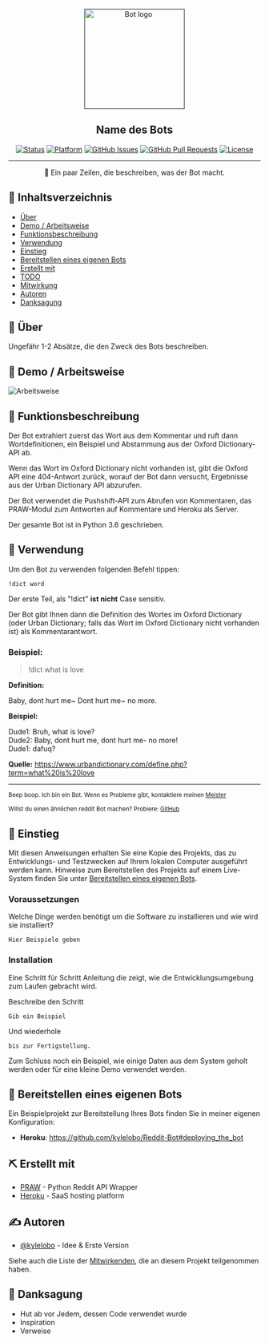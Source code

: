 <p align="center">
  <a href="" rel="noopener">
 <img width=200px height=200px src="https://i.imgur.com/FxL5qM0.jpg" alt="Bot logo"></a>
</p>

<h2 align="center">Name des Bots</h2>

<div align="center">

  [![Status](https://img.shields.io/badge/status-active-success.svg)]()
  [![Platform](https://img.shields.io/badge/platform-reddit-orange.svg)](https://www.reddit.com/user/Wordbook_Bot)
  [![GitHub Issues](https://img.shields.io/github/issues/kylelobo/The-Documentation-Compendium.svg)](https://github.com/kylelobo/The-Documentation-Compendium/issues)
  [![GitHub Pull Requests](https://img.shields.io/github/issues-pr/kylelobo/The-Documentation-Compendium.svg)](https://github.com/kylelobo/The-Documentation-Compendium/pulls)
  [![License](https://img.shields.io/badge/license-MIT-blue.svg)](/LICENSE)

</div>

---

<p align="center">
    🤖 Ein paar Zeilen, die beschreiben, was der Bot macht.
    <br> 
</p>

## 📝 Inhaltsverzeichnis
+ [Über](#ueber)
+ [Demo / Arbeitsweise](#demo)
+ [Funktionsbeschreibung](#funktionsbeschreibung)
+ [Verwendung](#verwendung)
+ [Einstieg](#einstieg)
+ [Bereitstellen eines eigenen Bots](#bereitstellung)
+ [Erstellt mit](#erstellt_mit)
+ [TODO](../TODO.md)
+ [Mitwirkung](../CONTRIBUTING.md)
+ [Autoren](#autoren)
+ [Danksagung](#danksagung)

## 🧐 Über <a name = "ueber"></a>
Ungefähr 1-2 Absätze, die den Zweck des Bots beschreiben.

## 🎥 Demo / Arbeitsweise <a name = "demo"></a>
![Arbeitsweise](https://media.giphy.com/media/20NLMBm0BkUOwNljwv/giphy.gif)

## 💭 Funktionsbeschreibung <a name = "funktionsbeschreibung"></a>
Der Bot extrahiert zuerst das Wort aus dem Kommentar und ruft dann 
Wortdefinitionen, ein Beispiel und Abstammung aus der Oxford Dictionary-API ab.

Wenn das Wort im Oxford Dictionary nicht vorhanden ist, gibt die Oxford API eine 
404-Antwort zurück, worauf der Bot dann versucht, Ergebnisse aus der Urban 
Dictionary API abzurufen.

Der Bot verwendet die Pushshift-API zum Abrufen von Kommentaren, das PRAW-Modul 
zum Antworten auf Kommentare und Heroku als Server.

Der gesamte Bot ist in Python 3.6 geschrieben.

## 🎈 Verwendung <a name = "verwendung"></a>

Um den Bot zu verwenden folgenden Befehl tippen:
```
!dict word
```
Der erste Teil, als "!dict" **ist nicht** Case sensitiv.

Der Bot gibt Ihnen dann die Definition des Wortes im Oxford Dictionary (oder 
Urban Dictionary; falls das Wort im Oxford Dictionary nicht vorhanden ist) 
als Kommentarantwort.

### Beispiel:

> !dict what is love

**Definition:**

Baby, dont hurt me~
Dont hurt me~ no more.

**Beispiel:**

Dude1: Bruh, what is love? <br>
Dude2: Baby, dont hurt me, dont hurt me- no more! <br>
Dude1: dafuq?

**Quelle:** https://www.urbandictionary.com/define.php?term=what%20is%20love

---

<sup>Beep boop. Ich bin ein Bot. Wenn es Probleme gibt, kontaktiere meinen [Meister](https://www.reddit.com/message/compose/?to=PositivePlayer1&subject=/u/Wordbook_Bot)</sup>

<sup>Willst du einen ähnlichen reddit Bot machen? Probiere: [GitHub](https://github.com/kylelobo/Reddit-Bot)</sup>

## 🏁 Einstieg <a name = "einstieg"></a>
Mit diesen Anweisungen erhalten Sie eine Kopie des Projekts, das zu 
Entwicklungs- und Testzwecken auf Ihrem lokalen Computer ausgeführt werden kann. 
Hinweise zum Bereitstellen des Projekts auf einem Live-System finden Sie unter 
[Bereitstellen eines eigenen Bots](#bereitstellung).

### Voraussetzungen

Welche Dinge werden benötigt um die Software zu installieren und wie wird sie 
installiert?

```
Hier Beispiele geben
```

### Installation

Eine Schritt für Schritt Anleitung die zeigt, wie die Entwicklungsumgebung zum 
Laufen gebracht wird.

Beschreibe den Schritt

```
Gib ein Beispiel
```

Und wiederhole

```
bis zur Fertigstellung.
```

Zum Schluss noch ein Beispiel, wie einige Daten aus dem System geholt werden 
oder für eine kleine Demo verwendet werden.

## 🚀 Bereitstellen eines eigenen Bots <a name = "bereitstellung"></a>
Ein Beispielprojekt zur Bereitstellung Ihres Bots finden Sie in meiner eigenen 
Konfiguration:

+ **Heroku**: https://github.com/kylelobo/Reddit-Bot#deploying_the_bot

## ⛏️ Erstellt mit <a name = "erstellt_mit"></a>
+ [PRAW](https://praw.readthedocs.io/en/latest/) - Python Reddit API Wrapper
+ [Heroku](https://www.heroku.com/) - SaaS hosting platform

## ✍️ Autoren <a name = "autoren"></a>
+ [@kylelobo](https://github.com/kylelobo) - Idee & Erste Version

Siehe auch die Liste der [Mitwirkenden](https://github.com/kylelobo/The-Documentation-Compendium/contributors), die an diesem Projekt teilgenommen haben.

## 🎉 Danksagung <a name = "danksagung"></a>
+ Hut ab vor Jedem, dessen Code verwendet wurde
+ Inspiration
+ Verweise
